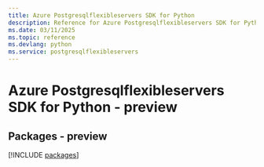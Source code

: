 ```yaml
---
title: Azure Postgresqlflexibleservers SDK for Python
description: Reference for Azure Postgresqlflexibleservers SDK for Python
ms.date: 03/11/2025
ms.topic: reference
ms.devlang: python
ms.service: postgresqlflexibleservers
---
```

# Azure Postgresqlflexibleservers SDK for Python - preview
## Packages - preview
[!INCLUDE [packages](postgresqlflexibleservers-index.md)]